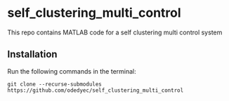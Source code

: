 # self_clustering_multi_control
This repo contains MATLAB code for a self clustering multi control system

## Installation
Run the following commands in the terminal:
```
git clone --recurse-submodules https://github.com/odedyec/self_clustering_multi_control
```

